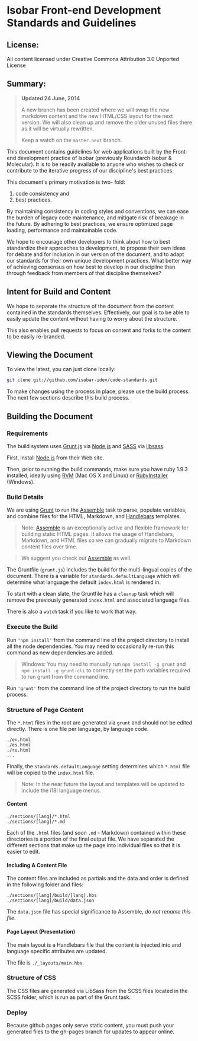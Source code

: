 #  Isobar Front-end Development Standards and Guidelines

## License:

All content licensed under Creative Commons Attribution 3.0 Unported License

## Summary:

> **Updated 24 June, 2014**
> 
> A new branch has been created where we will swap the new markdown content and the new HTML/CSS layout for the next version. We will also clean up and remove the older unused files there as it will be virtually rewritten.  
> 
> Keep a watch on the `master.next` branch.

This document contains guidelines for web applications built by the Front-end development practice of Isobar (previously Roundarch Isobar & Molecular). It is to be readily available to anyone who wishes to check or contribute to the iterative progress of our discipline's best practices.

This document's primary motivation is two- fold: 

 1. code consistency and 
 2. best practices. 

By maintaining consistency in coding styles and conventions, we can ease the burden of legacy code maintenance, and mitigate risk of breakage in the future. By adhering to best practices, we ensure optimized page loading, performance and maintainable code.

We hope to encourage other developers to think about how to best standardize their approaches to development, to propose their own ideas for debate and for inclusion in our version of the document, and to adapt our standards for their own unique development practices. What better way of achieving consensus on how best to develop in our discipline than through feedback from members of that discipline themselves?

## Intent for Build and Content

We hope to separate the structure of the document from the content contained in the standards themselves. Effectively, our goal is to be able to easily update the content without having to worry about the structure.

This also enables pull requests to focus on content and forks to the content to be easily re-branded.

## Viewing the Document

To view the latest, you can just clone locally:

```bash
git clone git://github.com/isobar-idev/code-standards.git
```

To make changes using the process in place, please use the build process. The next few sections describe this build process.

## Building the Document

### Requirements

The build system uses [Grunt.js](http://gruntjs.com) via [Node.js](http://nodejs.org/) and [SASS](http://sass-lang.com/) via [libsass](http://libsass.org/).

First, install [Node.js](http://nodejs.org) from their Web site.

Then, prior to running the build commands, make sure you have ruby 1.9.3 installed, ideally using [RVM](https://rvm.io/rvm/install) (Mac OS X and Linux) or [RubyInstaller](http://rubyinstaller.org/downloads/) (Windows).

### Build Details

We are using [Grunt](https://github.com/gruntjs/) to run the [Assemble](https://github.com/assemble/assemble/) task to parse, populate variables, and combine files for the HTML, Markdown, and [Handlebars](http://handlebarsjs.com/) templates.

> Note: [Assemble](http://assemble.io) is an exceptionally active and flexible framework for building static HTML pages. It allows the usage of Handlebars, Markdown, and HTML files so we can gradually migrate to Markdown content files over time.

> We suggest you check out [Assemble](http://assemble.io) as well.

The Gruntfile (`grunt.js`) includes the build for the multi-lingual copies of the document. There is a variable for `standards.defaultLanguage` which will determine what language the default `index.html` is rendered in.

To start with a clean slate, the Gruntfile has a `cleanup` task which will remove the previously generated `index.html` and associated language files.

There is also a `watch` task if you like to work that way.

### Execute the Build

Run `'npm install'` from the command line of the project directory to install all the node dependencies. You may need to occasionally re-run this command as new dependencies are added.

> Windows: You may need to manually run `npm install -g grunt` and `npm install -g grunt-cli` to correctly set the path variables required to run grunt from the command line.

Run `'grunt'` from the command line of the project directory to run the build process.

### Structure of Page Content

The `*.html` files in the root are generated via `grunt` and should not be edited directly. There is one file per language, by language code.

```
./en.html
./es.html
./ru.html
...
```
Finally, the `standards.defaultLanguage` setting determines which `*.html` file will be copied to the `index.html` file.

> Note: In the near future the layout and templates will be updated to include the i18l language menus. 

#### Content

```
./sections/[lang]/*.html
./sections/[lang]/*.md
```

Each of the `.html` files (and soon `.md` - Markdown) contained within these directories is a portion of the final output file. We have separated the different sections that make up the page into individual files so that it is easier to edit.

#### Including A Content File

The content files are included as partials and the data and order is defined in the following folder and files:

```
./sections/[lang]/build/[lang].hbs
./sections/[lang]/build/data.json
```

The `data.json` file has special significance to Assemble, *do not rename this file*.

#### Page Layout (Presentation)

The main layout is a Handlebars file that the content is injected into and language specific attributes are updated.

The file is `./_layouts/main.hbs`.

### Structure of CSS

The CSS files are generated via LibSass from the SCSS files located in the SCSS folder, which is run as part of the Grunt task.


### Deploy

Because github pages only serve static content, you must push your generated files to the gh-pages branch for updates to appear online. 

